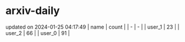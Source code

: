 # arxiv-daily
updated on 2024-01-25 04:17:49
| name | count |
| - | - |
| user_1 | 23 |
| user_2 | 66 |
| user_0 | 91 |
